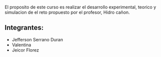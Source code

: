 El proposito de este curso es realizar el desarrollo experimental, teorico y simulacion de el reto propuesto por el profesor, Hidro cañon.

## Integrantes:

* Jefferson Serrano Duran
* Valentina 
* Jeicor Florez
